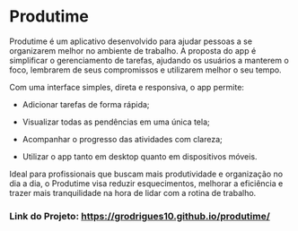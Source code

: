# Produtime

Produtime é um aplicativo desenvolvido para ajudar pessoas a se organizarem melhor no ambiente de trabalho. A proposta do app é simplificar o gerenciamento de tarefas, ajudando os usuários a manterem o foco, lembrarem de seus compromissos e utilizarem melhor o seu tempo.

Com uma interface simples, direta e responsiva, o app permite:

 - Adicionar tarefas de forma rápida;

 - Visualizar todas as pendências em uma única tela;

 - Acompanhar o progresso das atividades com clareza;

 - Utilizar o app tanto em desktop quanto em dispositivos móveis.

Ideal para profissionais que buscam mais produtividade e organização no dia a dia, o Produtime visa reduzir esquecimentos, melhorar a eficiência e trazer mais tranquilidade na hora de lidar com a rotina de trabalho.

### Link do Projeto: https://grodrigues10.github.io/produtime/
